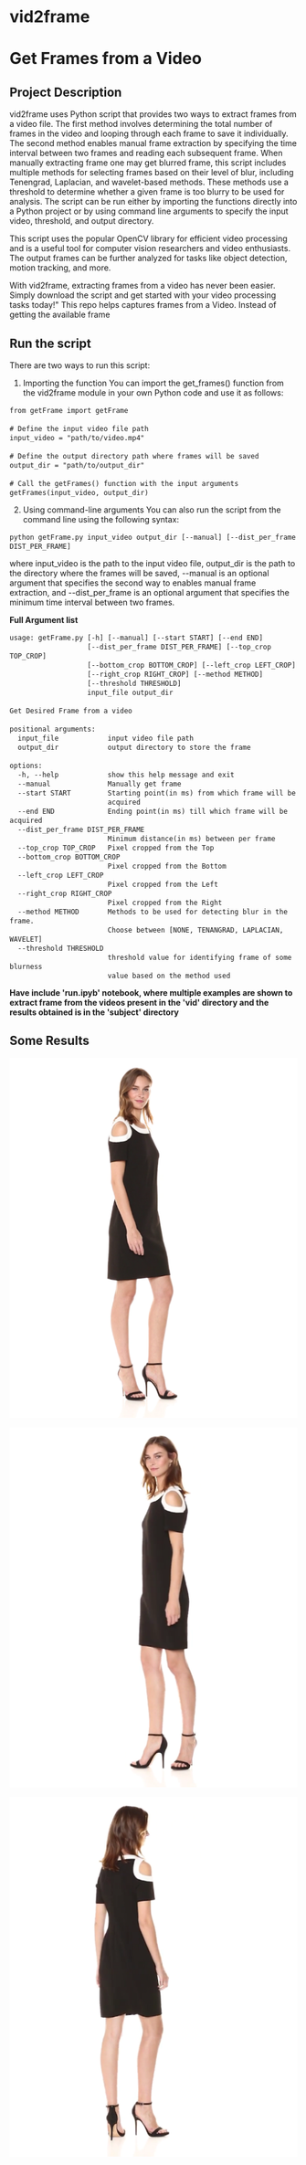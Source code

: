 # vid2frame

<h1>Get Frames from a Video</h1>

</hr>

<h2>Project Description</h2>
vid2frame uses Python script that provides two ways to extract frames from a video file. The first method involves determining the total number of frames in the video and looping through each frame to save it individually. The second method enables manual frame extraction by specifying the time interval between two frames and reading each subsequent frame. When manually extracting frame one may get blurred frame, this script includes multiple methods for selecting frames based on their level of blur, including Tenengrad, Laplacian, and wavelet-based methods. These methods use a threshold to determine whether a given frame is too blurry to be used for analysis. The script can be run either by importing the functions directly into a Python project or by using command line arguments to specify the input video, threshold, and output directory.


This script uses the popular OpenCV library for efficient video processing and is a useful tool for computer vision researchers and video enthusiasts. The output frames can be further analyzed for tasks like object detection, motion tracking, and more.

With vid2frame, extracting frames from a video has never been easier. Simply download the script and get started with your video processing tasks today!"
This repo helps captures frames from a Video. Instead of getting the available frame 


<h2>Run the script</h2>
There are two ways to run this script:

1. Importing the function
You can import the get_frames() function from the vid2frame module in your own Python code and use it as follows:

```
from getFrame import getFrame

# Define the input video file path
input_video = "path/to/video.mp4"

# Define the output directory path where frames will be saved
output_dir = "path/to/output_dir"

# Call the getFrames() function with the input arguments
getFrames(input_video, output_dir)
```

2. Using command-line arguments
You can also run the script from the command line using the following syntax:
```
python getFrame.py input_video output_dir [--manual] [--dist_per_frame DIST_PER_FRAME]
```
where input_video is the path to the input video file, output_dir is the path to the directory where the frames will be saved, --manual is an optional argument that specifies the second way to enables manual frame extraction, and --dist_per_frame is an optional argument that specifies the minimum time interval between two frames.

<strong>Full Argument list</strong>
```
usage: getFrame.py [-h] [--manual] [--start START] [--end END]
                   [--dist_per_frame DIST_PER_FRAME] [--top_crop TOP_CROP]
                   [--bottom_crop BOTTOM_CROP] [--left_crop LEFT_CROP]
                   [--right_crop RIGHT_CROP] [--method METHOD]
                   [--threshold THRESHOLD]
                   input_file output_dir

Get Desired Frame from a video

positional arguments:
  input_file            input video file path
  output_dir            output directory to store the frame

options:
  -h, --help            show this help message and exit
  --manual              Manually get frame
  --start START         Starting point(in ms) from which frame will be
                        acquired
  --end END             Ending point(in ms) till which frame will be acquired
  --dist_per_frame DIST_PER_FRAME
                        Minimum distance(in ms) between per frame
  --top_crop TOP_CROP   Pixel cropped from the Top
  --bottom_crop BOTTOM_CROP
                        Pixel cropped from the Bottom
  --left_crop LEFT_CROP
                        Pixel cropped from the Left
  --right_crop RIGHT_CROP
                        Pixel cropped from the Right
  --method METHOD       Methods to be used for detecting blur in the frame.
                        Choose between [NONE, TENANGRAD, LAPLACIAN, WAVELET]
  --threshold THRESHOLD
                        threshold value for identifying frame of some blurness
                        value based on the method used
```

<strong>Have include 'run.ipyb' notebook, where multiple examples are shown to extract frame from the videos present in the 'vid' directory and the results obtained is in the 'subject' directory</strong>

<h2>Some Results</h2>

<p><img alt="Image" title="icon" src="subject/I_100/frame_025.png" /></p>
<p><img alt="Image" title="icon" src="subject/I_100/frame_050.png" /></p>
<p><img alt="Image" title="icon" src="subject/I_100/frame_075.png" /></p>

